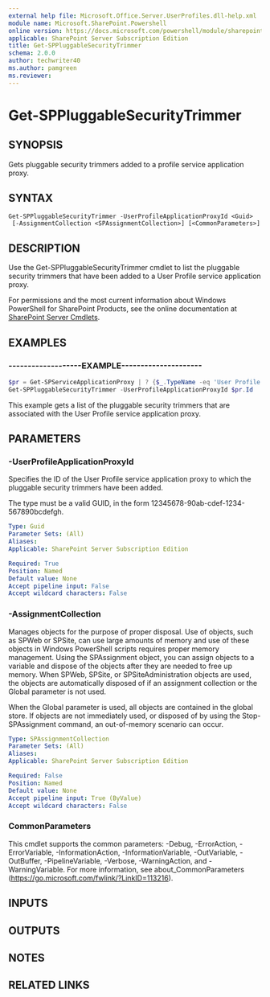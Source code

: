 ```yaml
---
external help file: Microsoft.Office.Server.UserProfiles.dll-help.xml
module name: Microsoft.SharePoint.Powershell
online version: https://docs.microsoft.com/powershell/module/sharepoint-server/get-sppluggablesecuritytrimmer
applicable: SharePoint Server Subscription Edition
title: Get-SPPluggableSecurityTrimmer
schema: 2.0.0
author: techwriter40
ms.author: pamgreen
ms.reviewer:
---
```


# Get-SPPluggableSecurityTrimmer

## SYNOPSIS
Gets pluggable security trimmers added to a profile service application proxy.

## SYNTAX

```
Get-SPPluggableSecurityTrimmer -UserProfileApplicationProxyId <Guid>
 [-AssignmentCollection <SPAssignmentCollection>] [<CommonParameters>]
```

## DESCRIPTION
Use the Get-SPPluggableSecurityTrimmer cmdlet to list the pluggable security trimmers that have been added to a User Profile service application proxy.

For permissions and the most current information about Windows PowerShell for SharePoint Products, see the online documentation at [SharePoint Server Cmdlets](https://docs.microsoft.com/powershell/sharepoint/sharepoint-server/sharepoint-server-cmdlets).

## EXAMPLES

### -------------------EXAMPLE--------------------- 
```powershell
$pr = Get-SPServiceApplicationProxy | ? {$_.TypeName -eq 'User Profile Service Application Proxy'}
Get-SPPluggableSecurityTrimmer -UserProfileApplicationProxyId $pr.Id
```

This example gets a list of the pluggable security trimmers that are associated with the User Profile service application proxy.

## PARAMETERS

### -UserProfileApplicationProxyId
Specifies the ID of the User Profile service application proxy to which the pluggable security trimmers have been added.

The type must be a valid GUID, in the form 12345678-90ab-cdef-1234-567890bcdefgh.

```yaml
Type: Guid
Parameter Sets: (All)
Aliases: 
Applicable: SharePoint Server Subscription Edition

Required: True
Position: Named
Default value: None
Accept pipeline input: False
Accept wildcard characters: False
```

### -AssignmentCollection
Manages objects for the purpose of proper disposal.
Use of objects, such as SPWeb or SPSite, can use large amounts of memory and use of these objects in Windows PowerShell scripts requires proper memory management.
Using the SPAssignment object, you can assign objects to a variable and dispose of the objects after they are needed to free up memory.
When SPWeb, SPSite, or SPSiteAdministration objects are used, the objects are automatically disposed of if an assignment collection or the Global parameter is not used.

When the Global parameter is used, all objects are contained in the global store.
If objects are not immediately used, or disposed of by using the Stop-SPAssignment command, an out-of-memory scenario can occur.

```yaml
Type: SPAssignmentCollection
Parameter Sets: (All)
Aliases: 
Applicable: SharePoint Server Subscription Edition

Required: False
Position: Named
Default value: None
Accept pipeline input: True (ByValue)
Accept wildcard characters: False
```

### CommonParameters
This cmdlet supports the common parameters: -Debug, -ErrorAction, -ErrorVariable, -InformationAction, -InformationVariable, -OutVariable, -OutBuffer, -PipelineVariable, -Verbose, -WarningAction, and -WarningVariable. For more information, see about_CommonParameters (https://go.microsoft.com/fwlink/?LinkID=113216).

## INPUTS

## OUTPUTS

## NOTES

## RELATED LINKS

